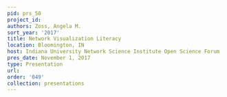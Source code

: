 ```yaml
---
pid: prs_50
project_id: 
authors: Zoss, Angela M.
sort_year: '2017'
title: Network Visualization Literacy
location: Bloomington, IN
host: Indiana University Network Science Institute Open Science Forum
pres_date: November 1, 2017
type: Presentation
url: 
order: '049'
collection: presentations
---
```

